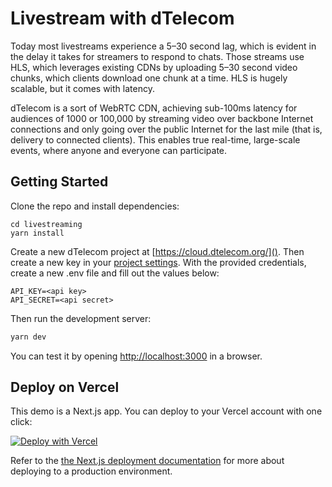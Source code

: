 # Livestream with dTelecom


Today most livestreams experience a 5–30 second lag, which is evident in the delay it takes for streamers to respond to chats. Those streams use HLS, which leverages existing CDNs by uploading 5–30 second video chunks, which clients download one chunk at a time. HLS is hugely scalable, but it comes with latency.

dTelecom is a sort of WebRTC CDN, achieving sub-100ms latency for audiences of 1000 or 100,000 by streaming video over backbone Internet connections and only going over the public Internet for the last mile (that is, delivery to connected clients). This enables true real-time, large-scale events, where anyone and everyone can participate.

## Getting Started

Clone the repo and install dependencies:

```
cd livestreaming
yarn install
```

Create a new dTelecom project at [https://cloud.dtelecom.org/](). Then create a new key in your [project settings](). With the provided credentials, create a new .env file and fill out the values below:

```
API_KEY=<api key>
API_SECRET=<api secret>
```

Then run the development server:

```bash
yarn dev
```

You can test it by opening [http://localhost:3000](http://localhost:3000) in a browser.

## Deploy on Vercel

This demo is a Next.js app. You can deploy to your Vercel account with one click:

[![Deploy with Vercel](https://vercel.com/button)](https://vercel.com/new/clone?repository-url=https%3A%2F%2Fgithub.com%2Fdtelecom%2Flivestreaming&env=API_KEY,sAPI_SECRET)

Refer to the [the Next.js deployment documentation](https://nextjs.org/docs/deployment) for more about deploying to a production environment.
